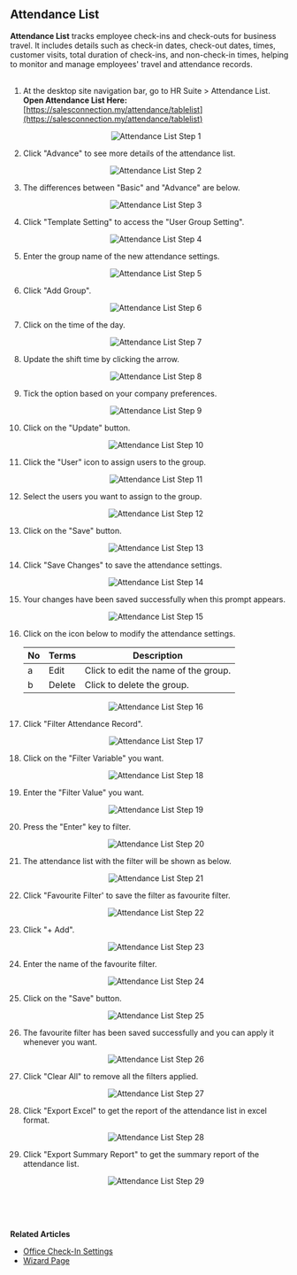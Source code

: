 ## Attendance List

**Attendance List** tracks employee check-ins and check-outs for business travel. It includes details such as check-in dates, check-out dates, times, customer visits, total duration of check-ins, and non-check-in times, helping to monitor and manage employees' travel and attendance records.<br><br>


1. At the desktop site navigation bar, go to HR Suite > Attendance List.<br>
   **Open Attendance List Here:** [https://salesconnection.my/attendance/tablelist](https://salesconnection.my/attendance/tablelist)<br>

   <p align="center">
      <img src="img2/Attendance_List_Step_1.png" alt="Attendance List Step 1">
   </p>

2. Click "Advance" to see more details of the attendance list.

   <p align="center">
      <img src="img2/Attendance_List_Step_2.png" alt="Attendance List Step 2">
   </p>
  
3. The differences between "Basic" and "Advance" are below.

   <p align="center">
      <img src="img2/Attendance_List_Step_3.png" alt="Attendance List Step 3">
   </p>
   
4. Click "Template Setting" to access the "User Group Setting". 

   <p align="center">
      <img src="img2/Attendance_List_Step_4.png" alt="Attendance List Step 4">
   </p>

5. Enter the group name of the new attendance settings.

   <p align="center">
      <img src="img2/Attendance_List_Step_5.png" alt="Attendance List Step 5">
   </p>

6. Click "Add Group".

   <p align="center">
      <img src="img2/Attendance_List_Step_6.png" alt="Attendance List Step 6">
   </p>
  
7. Click on the time of the day.

   <p align="center">
      <img src="img2/Attendance_List_Step_7.png" alt="Attendance List Step 7">
   </p>
  
8. Update the shift time by clicking the arrow.

   <p align="center">
      <img src="img2/Attendance_List_Step_8.png" alt="Attendance List Step 8">
   </p>
  
9. Tick the option based on your company preferences.

   <p align="center">
      <img src="img2/Attendance_List_Step_9.png" alt="Attendance List Step 9">
   </p>
  
10. Click on the "Update" button.

    <p align="center">
      <img src="img2/Attendance_List_Step_10.png" alt="Attendance List Step 10">
    </p>

11. Click the "User" icon to assign users to the group.

    <p align="center">
      <img src="img2/Attendance_List_Step_11.png" alt="Attendance List Step 11">
    </p>
  
12. Select the users you want to assign to the group.

    <p align="center">
      <img src="img2/Attendance_List_Step_12.png" alt="Attendance List Step 12">
    </p>
  
13. Click on the "Save" button.

    <p align="center">
      <img src="img2/Attendance_List_Step_13.png" alt="Attendance List Step 13">
    </p>

14. Click "Save Changes" to save the attendance settings.

    <p align="center">
      <img src="img2/Attendance_List_Step_14.png" alt="Attendance List Step 14">
    </p>
  
15. Your changes have been saved successfully when this prompt appears.

    <p align="center">
      <img src="img2/Attendance_List_Step_15.png" alt="Attendance List Step 15">
    </p>
  
16. Click on the icon below to modify the attendance settings.

    | No | Terms | Description |
    |----|-------|-------------|
    | a | Edit | Click to edit the name of the group. |
    | b | Delete | Click to delete the group. |

    <p align="center">
      <img src="img2/Attendance_List_Step_16.png" alt="Attendance List Step 16">
    </p>  

17. Click "Filter Attendance Record".
    
    <p align="center">
      <img src="img2/Attendance_List_Step_17.png" alt="Attendance List Step 17">
    </p>  

18. Click on the "Filter Variable" you want.
    
    <p align="center">
      <img src="img2/Attendance_List_Step_18.png" alt="Attendance List Step 18">
    </p>

19. Enter the "Filter Value" you want.
    
    <p align="center">
      <img src="img2/Attendance_List_Step_19.png" alt="Attendance List Step 19">
    </p>  

20. Press the "Enter" key to filter.
    
    <p align="center">
      <img src="img2/Attendance_List_Step_20.png" alt="Attendance List Step 20">
    </p>

21. The attendance list with the filter will be shown as below.
    
    <p align="center">
      <img src="img2/Attendance_List_Step_21.png" alt="Attendance List Step 21">
    </p>  

22. Click "Favourite Filter' to save the filter as favourite filter.
    
    <p align="center">
      <img src="img2/Attendance_List_Step_22.png" alt="Attendance List Step 22">
    </p>

23. Click "+ Add".
    
    <p align="center">
      <img src="img2/Attendance_List_Step_23.png" alt="Attendance List Step 23">
    </p>  

24. Enter the name of the favourite filter.
    
    <p align="center">
      <img src="img2/Attendance_List_Step_24.png" alt="Attendance List Step 24">
    </p>

25. Click on the "Save" button.
    
    <p align="center">
      <img src="img2/Attendance_List_Step_25.png" alt="Attendance List Step 25">
    </p>  

26. The favourite filter has been saved successfully and you can apply it whenever you want.
    
    <p align="center">
      <img src="img2/Attendance_List_Step_26.png" alt="Attendance List Step 26">
    </p>

27. Click "Clear All" to remove all the filters applied.
    
    <p align="center">
      <img src="img2/Attendance_List_Step_27.png" alt="Attendance List Step 27">
    </p>  

28. Click "Export Excel" to get the report of the attendance list in excel format.
    
    <p align="center">
      <img src="img2/Attendance_List_Step_28.png" alt="Attendance List Step 28">
    </p>

29. Click "Export Summary Report" to get the summary report of the attendance list.
    
    <p align="center">
      <img src="img2/Attendance_List_Step_29.png" alt="Attendance List Step 29">
    </p>
    <br><br><br>

**Related Articles**
- [Office Check-In Settings](Office_Check_In_Settings.md)
- [Wizard Page](Wizard_Page.md)

<!-- [Link Text](https://salesconnection.github.io/Sales-Connection-Support/Attendance_List.html) -->
